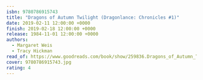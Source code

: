 ```yaml
---
isbn: 9780786915743
title: "Dragons of Autumn Twilight (Dragonlance: Chronicles #1)"
date: 2019-02-11 12:00:00 +0000
finish: 2019-02-18 12:00:00 +0000
release: 1984-11-01 12:00:00 +0000
authors:
  - Margaret Weis
  - Tracy Hickman
read_of: https://www.goodreads.com/book/show/259836.Dragons_of_Autumn_Twilight
cover: 9780786915743.jpg
rating: 4
---
```

